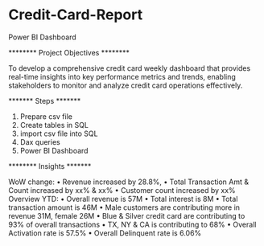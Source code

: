 # Credit-Card-Report
Power BI Dashboard

******** Project Objectives  ******** 

To develop a comprehensive credit card weekly dashboard that provides real-time insights into key performance metrics and trends, enabling stakeholders to monitor and analyze credit card operations effectively. 

******* Steps *******
1. Prepare csv file 
2. Create tables in SQL
3. import csv file into SQL
4. Dax queries
5. Power BI Dashboard

******** Insights *******

WoW change: 
• Revenue increased by 28.8%, 
• Total Transaction Amt & Count increased by xx% & xx%
• Customer count increased by xx%
Overview YTD:
• Overall revenue is 57M
• Total interest is 8M
• Total transaction amount is 46M
• Male customers are contributing more in revenue 31M, female 26M
• Blue & Silver credit card are contributing to 93% of overall transactions
• TX, NY & CA is contributing to 68%
• Overall Activation rate is 57.5%
• Overall Delinquent rate is 6.06%




